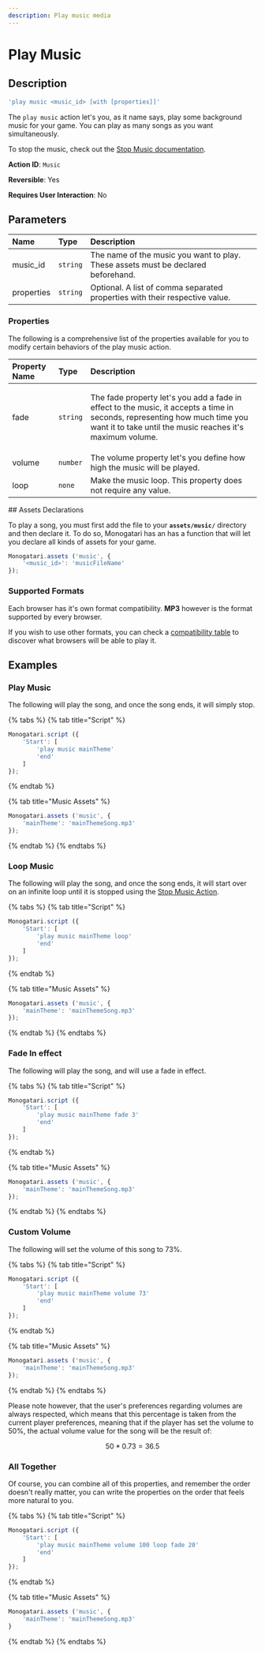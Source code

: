 ```yaml
---
description: Play music media
---
```


# Play Music

## Description

```javascript
'play music <music_id> [with [properties]]'
```

The `play music` action let's you, as it name says, play some background music for your game. You can play as many songs as you want simultaneously.

To stop the music, check out the [Stop Music documentation](stop-music.md).

**Action ID**: `Music`

**Reversible**: Yes

**Requires User Interaction**: No

## Parameters

| Name | Type | Description |
| :--- | :--- | :--- |
| music\_id | `string` | The name of the music you want to play. These assets must be declared beforehand. |
| properties | `string` | Optional. A list of comma separated properties with their respective value. |

### Properties

The following is a comprehensive list of the properties available for you to modify certain behaviors of the play music action.

<table>
  <thead>
    <tr>
      <th style="text-align:left">Property Name</th>
      <th style="text-align:left">Type</th>
      <th style="text-align:left">Description</th>
    </tr>
  </thead>
  <tbody>
    <tr>
      <td style="text-align:left">fade</td>
      <td style="text-align:left"><code>string</code>
      </td>
      <td style="text-align:left">
        <p>The fade property let&apos;s you add a fade in effect to the music, it
          accepts a time in seconds, representing how much time you want it to take
          until the music reaches it&apos;s maximum volume.</p>
        <p></p>
      </td>
    </tr>
    <tr>
      <td style="text-align:left">volume</td>
      <td style="text-align:left"><code>number</code>
      </td>
      <td style="text-align:left">The volume property let&apos;s you define how high the music will be played.</td>
    </tr>
    <tr>
      <td style="text-align:left">loop</td>
      <td style="text-align:left"><code>none</code>
      </td>
      <td style="text-align:left">Make the music loop. This property does not require any value.</td>
    </tr>
  </tbody>
</table>## Assets Declarations

To play a song, you must first add the file to your **`assets/music/`** directory and then declare it. To do so, Monogatari has an  has a function that will let you declare all kinds of assets for your game.

```javascript
Monogatari.assets ('music', {
    '<music_id>': 'musicFileName'
});
```

### Supported Formats

Each browser has it's own format compatibility. **MP3** however is the format supported by every browser. 

If you wish to use other formats, you can check a [compatibility table](https://developer.mozilla.org/en-US/docs/Web/HTML/Supported_media_formats#Browser_compatibility) to discover what browsers will be able to play it.

## Examples

### Play Music

The following will play the song, and once the song ends, it will simply stop.

{% tabs %}
{% tab title="Script" %}
```javascript
Monogatari.script ({
    'Start': [
        'play music mainTheme'
        'end'
    ]
});
```
{% endtab %}

{% tab title="Music Assets" %}
```javascript
Monogatari.assets ('music', {
    'mainTheme': 'mainThemeSong.mp3'
});
```
{% endtab %}
{% endtabs %}

### Loop Music

The following will play the song, and once the song ends, it will start over on an infinite loop until it is stopped using the [Stop Music Action](stop-music.md).

{% tabs %}
{% tab title="Script" %}
```javascript
Monogatari.script ({
    'Start': [
        'play music mainTheme loop'
        'end'
    ]
});
```
{% endtab %}

{% tab title="Music Assets" %}
```javascript
Monogatari.assets ('music', {
    'mainTheme': 'mainThemeSong.mp3'
});
```
{% endtab %}
{% endtabs %}

### Fade In effect

The following will play the song, and will use a fade in effect.

{% tabs %}
{% tab title="Script" %}
```javascript
Monogatari.script ({
    'Start': [
        'play music mainTheme fade 3'
        'end'
    ]
});
```
{% endtab %}

{% tab title="Music Assets" %}
```javascript
Monogatari.assets ('music', {
    'mainTheme': 'mainThemeSong.mp3'
});
```
{% endtab %}
{% endtabs %}

### Custom Volume

The following will set the volume of this song to 73%. 

{% tabs %}
{% tab title="Script" %}
```javascript
Monogatari.script ({
    'Start': [
        'play music mainTheme volume 73'
        'end'
    ]
});
```
{% endtab %}

{% tab title="Music Assets" %}
```javascript
Monogatari.assets ('music', {
    'mainTheme': 'mainThemeSong.mp3'
});
```
{% endtab %}
{% endtabs %}

Please note however, that the user's preferences regarding volumes are always respected, which means that this percentage is taken from the current player preferences, meaning that if the player has set the volume to 50%, the actual volume value for the song will be the result of:

$$
50 * 0.73 = 36.5%
$$

### All Together

Of course, you can combine all of this properties, and remember the order doesn't really matter, you can write the properties on the order that feels more natural to you.

{% tabs %}
{% tab title="Script" %}
```javascript
Monogatari.script ({
    'Start': [
        'play music mainTheme volume 100 loop fade 20'
        'end'
    ]
});
```
{% endtab %}

{% tab title="Music Assets" %}
```javascript
Monogatari.assets ('music', {
    'mainTheme': 'mainThemeSong.mp3'
}
```
{% endtab %}
{% endtabs %}

